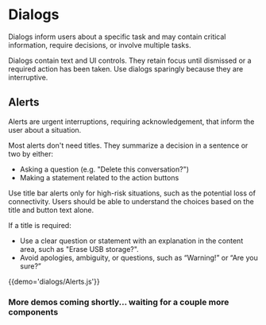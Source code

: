 # Dialogs

Dialogs inform users about a specific task and may contain critical information, require decisions, or involve multiple tasks.

Dialogs contain text and UI controls. They retain focus until dismissed or a required action has been taken. Use dialogs sparingly because they are interruptive.

## Alerts

Alerts are urgent interruptions, requiring acknowledgement, that inform the user about a situation.

Most alerts don't need titles. They summarize a decision in a sentence or two by either:
- Asking a question (e.g. "Delete this conversation?")
- Making a statement related to the action buttons

Use title bar alerts only for high-risk situations, such as the potential loss of connectivity. Users should be able to understand the choices based on the title and button text alone.

If a title is required:

- Use a clear question or statement with an explanation in the content area, such as "Erase USB storage?".
- Avoid apologies, ambiguity, or questions, such as “Warning!” or “Are you sure?”

{{demo='dialogs/Alerts.js'}}

### More demos coming shortly... waiting for a couple more components
